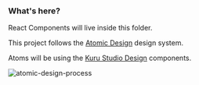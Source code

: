 ### What's here?

React Components will live inside this folder.

This project follows the [Atomic Design](https://xd.adobe.com/ideas/process/ui-design/atomic-design-principles-methodology-101/) design system.

Atoms will be using the [Kuru Studio Design](http://design.kuru.studio/) components.

![atomic-design-process](https://user-images.githubusercontent.com/10940193/141219460-22143533-3cc9-4ab2-a16c-8ab5e4cfa856.png)
